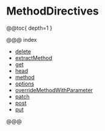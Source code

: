<a id="methoddirectives"></a>
# MethodDirectives

@@toc{ depth=1 }

@@@ index

* [delete](delete.md)
* [extractMethod](extractMethod.md)
* [get](get.md)
* [head](head.md)
* [method](method.md)
* [options](options.md)
* [overrideMethodWithParameter](overrideMethodWithParameter.md)
* [patch](patch.md)
* [post](post.md)
* [put](put.md)

@@@